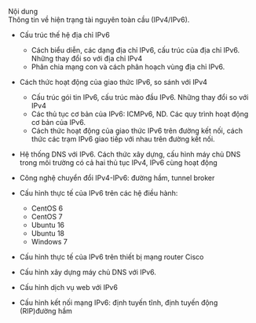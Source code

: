 Nội dung	
Thông tin về hiện trạng tài nguyên toàn cầu (IPv4/IPv6).

- Cấu trúc thế hệ địa chỉ IPv6

    - Cách biểu diễn, các dạng địa chỉ IPv6, cấu trúc của địa chỉ IPv6. Những thay đổi so với địa chỉ IPv4
    - Phân chia mạng con và cách phân hoạch vùng địa chỉ IPv6.

- Cách thức hoạt động của giao thức IPv6, so sánh với IPv4

    - Cấu trúc gói tin IPv6, cấu trúc mào đầu IPv6. Những thay đổi so với IPv4
    - Các thủ tục cơ bản của IPv6: ICMPv6, ND. Các quy trình hoạt động cơ bản của IPv6.
    - Cách thức hoạt động của giao thức IPv6 trên đường kết nối, cách thức các trạm IPv6 giao tiếp với nhau trên đường kết nối.

- Hệ thống DNS với IPv6. Cách thức xây dựng, cấu hình máy chủ DNS trong môi trường có cả hai thủ tục IPv4, IPv6 cùng hoạt động

- Công nghệ chuyển đổi IPv4-IPv6: đường hầm, tunnel broker

- Cấu hình thực tế của IPv6 trên các hệ điều hành:
    + CentOS 6
    + CentOS 7
    + Ubuntu 16
    + Ubuntu 18
    + Windows 7

- Cấu hình thực tế của IPv6 trên thiết bị mạng router Cisco

- Cấu hình xây dựng máy chủ DNS với IPv6.

- Cấu hình dịch vụ web với IPv6

- Cấu hình kết nối mạng IPv6: định tuyến tĩnh, định tuyến động (RIP)đường hầm

